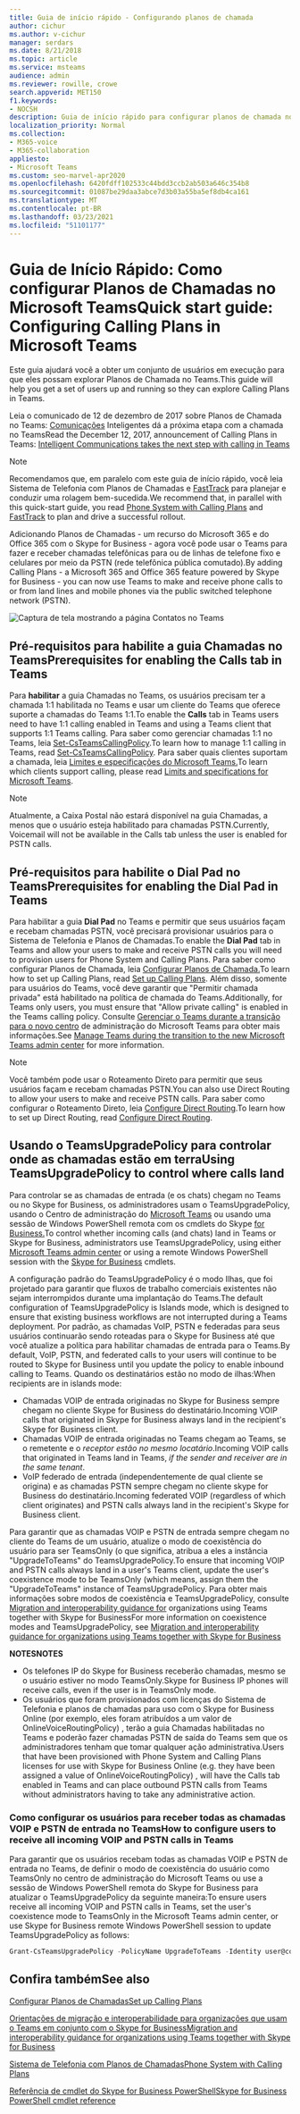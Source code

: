 ```yaml
---
title: Guia de início rápido - Configurando planos de chamada
author: cichur
ms.author: v-cichur
manager: serdars
ms.date: 8/21/2018
ms.topic: article
ms.service: msteams
audience: admin
ms.reviewer: rowille, crowe
search.appverid: MET150
f1.keywords:
- NOCSH
description: Guia de início rápido para configurar planos de chamada no Microsoft Teams para que você possa obter um conjunto de usuários em execução.
localization_priority: Normal
ms.collection:
- M365-voice
- M365-collaboration
appliesto:
- Microsoft Teams
ms.custom: seo-marvel-apr2020
ms.openlocfilehash: 6420fdff102533c44bdd3ccb2ab503a646c354b8
ms.sourcegitcommit: 01087be29daa3abce7d3b03a55ba5ef8db4ca161
ms.translationtype: MT
ms.contentlocale: pt-BR
ms.lasthandoff: 03/23/2021
ms.locfileid: "51101177"
---
```

<a name="quick-start-guide-configuring-calling-plans-in-microsoft-teams"></a><span data-ttu-id="55fef-103">Guia de Início Rápido: Como configurar Planos de Chamadas no Microsoft Teams</span><span class="sxs-lookup"><span data-stu-id="55fef-103">Quick start guide: Configuring Calling Plans in Microsoft Teams</span></span>
==============================================================

<span data-ttu-id="55fef-104">Este guia ajudará você a obter um conjunto de usuários em execução para que eles possam explorar Planos de Chamada no Teams.</span><span class="sxs-lookup"><span data-stu-id="55fef-104">This guide will help you get a set of users up and running so they can explore Calling Plans in Teams.</span></span>

<span data-ttu-id="55fef-105">Leia o comunicado de 12 de dezembro de 2017 sobre Planos de Chamada no Teams: [Comunicações](https://aka.ms/ipyqus) Inteligentes dá a próxima etapa com a chamada no Teams</span><span class="sxs-lookup"><span data-stu-id="55fef-105">Read the December 12, 2017, announcement of Calling Plans in Teams: [Intelligent Communications takes the next step with calling in Teams](https://aka.ms/ipyqus)</span></span>

> [!NOTE]
> <span data-ttu-id="55fef-106">Recomendamos que, em paralelo com este guia [](calling-plan-landing-page.md) de início rápido, você leia Sistema de Telefonia com Planos de Chamadas e [FastTrack](https://aka.ms/cloudvoice) para planejar e conduzir uma rolagem bem-sucedida.</span><span class="sxs-lookup"><span data-stu-id="55fef-106">We recommend that, in parallel with this quick-start guide, you read [Phone System with Calling Plans](calling-plan-landing-page.md) and [FastTrack](https://aka.ms/cloudvoice) to plan and drive a successful rollout.</span></span>

<span data-ttu-id="55fef-107">Adicionando Planos de Chamadas - um recurso do Microsoft 365 e do Office 365 com o Skype for Business - agora você pode usar o Teams para fazer e receber chamadas telefônicas para ou de linhas de telefone fixo e celulares por meio da PSTN (rede telefônica pública comutado).</span><span class="sxs-lookup"><span data-stu-id="55fef-107">By adding Calling Plans - a Microsoft 365 and Office 365 feature powered by Skype for Business - you can now use Teams to make and receive phone calls to or from land lines and mobile phones via the public switched telephone network (PSTN).</span></span>

![Captura de tela mostrando a página Contatos no Teams](media/Calling_in_Teams.png)
## <a name="prerequisites-for-enabling-the-calls-tab-in-teams"></a><span data-ttu-id="55fef-109">Pré-requisitos para habilite a guia **Chamadas** no Teams</span><span class="sxs-lookup"><span data-stu-id="55fef-109">Prerequisites for enabling the **Calls** tab in Teams</span></span>
<span data-ttu-id="55fef-110">Para **habilitar** a guia Chamadas no Teams, os usuários precisam ter a chamada 1:1 habilitada no Teams e usar um cliente do Teams que oferece suporte a chamadas do Teams 1:1.</span><span class="sxs-lookup"><span data-stu-id="55fef-110">To enable the **Calls** tab in Teams users need to have 1:1 calling enabled in Teams and using a Teams client that supports 1:1 Teams calling.</span></span> <span data-ttu-id="55fef-111">Para saber como gerenciar chamadas 1:1 no Teams, leia [Set-CsTeamsCallingPolicy](/powershell/module/skype/set-csteamscallingpolicy?view=skype-ps).</span><span class="sxs-lookup"><span data-stu-id="55fef-111">To learn how to manage 1:1 calling in Teams, read [Set-CsTeamsCallingPolicy](/powershell/module/skype/set-csteamscallingpolicy?view=skype-ps).</span></span> <span data-ttu-id="55fef-112">Para saber quais clientes suportam a chamada, leia [Limites e especificações do Microsoft Teams.](./limits-specifications-teams.md)</span><span class="sxs-lookup"><span data-stu-id="55fef-112">To learn which clients support calling, please read [Limits and specifications for Microsoft Teams](./limits-specifications-teams.md).</span></span>

> [!NOTE]
> <span data-ttu-id="55fef-113">Atualmente, a Caixa Postal não estará disponível na guia Chamadas, a menos que o usuário esteja habilitado para chamadas PSTN.</span><span class="sxs-lookup"><span data-stu-id="55fef-113">Currently, Voicemail will not be available in the Calls tab unless the user is enabled for PSTN calls.</span></span> 

## <a name="prerequisites-for-enabling-the-dial-pad-in-teams"></a><span data-ttu-id="55fef-114">Pré-requisitos para habilite o **Dial Pad** no Teams</span><span class="sxs-lookup"><span data-stu-id="55fef-114">Prerequisites for enabling the **Dial Pad** in Teams</span></span>
<span data-ttu-id="55fef-115">Para habilitar a guia **Dial Pad** no Teams e permitir que seus usuários façam e recebam chamadas PSTN, você precisará provisionar usuários para o Sistema de Telefonia e Planos de Chamadas.</span><span class="sxs-lookup"><span data-stu-id="55fef-115">To enable the **Dial Pad** tab in Teams and allow your users to make and receive PSTN calls you will need to provision users for Phone System and Calling Plans.</span></span> <span data-ttu-id="55fef-116">Para saber como configurar Planos de Chamada, leia [Configurar Planos de Chamada.](./set-up-calling-plans.md)</span><span class="sxs-lookup"><span data-stu-id="55fef-116">To learn how to set up Calling Plans, read [Set up Calling Plans](./set-up-calling-plans.md).</span></span>
<span data-ttu-id="55fef-117">Além disso, somente para usuários do Teams, você deve garantir que "Permitir chamada privada" está habilitado na política de chamada do Teams.</span><span class="sxs-lookup"><span data-stu-id="55fef-117">Additionally, for Teams only users, you must ensure that "Allow private calling" is enabled in the Teams calling policy.</span></span> <span data-ttu-id="55fef-118">Consulte [Gerenciar o Teams durante a transição para o novo centro](./manage-teams-skypeforbusiness-admin-center.md) de administração do Microsoft Teams para obter mais informações.</span><span class="sxs-lookup"><span data-stu-id="55fef-118">See [Manage Teams during the transition to the new Microsoft Teams admin center](./manage-teams-skypeforbusiness-admin-center.md) for more information.</span></span>
> [!NOTE]
> <span data-ttu-id="55fef-119">Você também pode usar o Roteamento Direto para permitir que seus usuários façam e recebam chamadas PSTN.</span><span class="sxs-lookup"><span data-stu-id="55fef-119">You can also use Direct Routing to allow your users to make and receive PSTN calls.</span></span> <span data-ttu-id="55fef-120">Para saber como configurar o Roteamento Direto, leia [Configure Direct Routing](./direct-routing-configure.md).</span><span class="sxs-lookup"><span data-stu-id="55fef-120">To learn how to set up Direct Routing, read [Configure Direct Routing](./direct-routing-configure.md).</span></span>

## <a name="using-teamsupgradepolicy-to-control-where-calls-land"></a><span data-ttu-id="55fef-121">Usando o TeamsUpgradePolicy para controlar onde as chamadas estão em terra</span><span class="sxs-lookup"><span data-stu-id="55fef-121">Using TeamsUpgradePolicy to control where calls land</span></span>
<span data-ttu-id="55fef-122">Para controlar se as chamadas de entrada (e os chats) chegam no Teams ou no Skype for Business, os administradores usam o TeamsUpgradePolicy, usando o Centro de administração do [Microsoft Teams](https://aka.ms/teamsadmincenter) ou usando uma sessão de Windows PowerShell remota com os cmdlets do Skype [for Business.](/powershell/module/skype)</span><span class="sxs-lookup"><span data-stu-id="55fef-122">To control whether incoming calls (and chats) land in Teams or Skype for Business, administrators use TeamsUpgradePolicy, using either [Microsoft Teams admin center](https://aka.ms/teamsadmincenter) or using a remote Windows PowerShell session with the [Skype for Business](/powershell/module/skype) cmdlets.</span></span>


<span data-ttu-id="55fef-123">A configuração padrão do TeamsUpgradePolicy é o modo Ilhas, que foi projetado para garantir que fluxos de trabalho comerciais existentes não sejam interrompidos durante uma implantação do Teams.</span><span class="sxs-lookup"><span data-stu-id="55fef-123">The default configuration of TeamsUpgradePolicy is Islands mode, which is designed to ensure that existing business workflows are not interrupted during a Teams deployment.</span></span> <span data-ttu-id="55fef-124">Por padrão, as chamadas VoIP, PSTN e federadas para seus usuários continuarão sendo roteadas para o Skype for Business até que você atualize a política para habilitar chamadas de entrada para o Teams.</span><span class="sxs-lookup"><span data-stu-id="55fef-124">By default, VoIP, PSTN, and federated calls to your users will continue to be routed to Skype for Business until you update the policy to enable inbound calling to Teams.</span></span>  <span data-ttu-id="55fef-125">Quando os destinatários estão no modo de ilhas:</span><span class="sxs-lookup"><span data-stu-id="55fef-125">When recipients are in islands mode:</span></span>

 - <span data-ttu-id="55fef-126">Chamadas VOIP de entrada originadas no Skype for Business sempre chegam no cliente Skype for Business do destinatário.</span><span class="sxs-lookup"><span data-stu-id="55fef-126">Incoming VOIP calls that originated in Skype for Business always land in the recipient's Skype for Business client.</span></span>
 - <span data-ttu-id="55fef-127">Chamadas VOIP de entrada originadas no Teams chegam ao Teams, se o remetente e o *receptor estão no mesmo locatário*.</span><span class="sxs-lookup"><span data-stu-id="55fef-127">Incoming VOIP calls that originated in Teams land in Teams, *if the sender and receiver are in the same tenant*.</span></span>
 - <span data-ttu-id="55fef-128">VoIP federado de entrada (independentemente de qual cliente se origina) e as chamadas PSTN sempre chegam no cliente skype for Business do destinatário.</span><span class="sxs-lookup"><span data-stu-id="55fef-128">Incoming federated VOIP (regardless of which client originates) and PSTN calls always land in the recipient's Skype for Business client.</span></span>
 
<span data-ttu-id="55fef-129">Para garantir que as chamadas VOIP e PSTN de entrada sempre chegam no cliente do Teams de um usuário, atualize o modo de coexistência do usuário para ser TeamsOnly (o que significa, atribua a eles a instância "UpgradeToTeams" do TeamsUpgradePolicy.</span><span class="sxs-lookup"><span data-stu-id="55fef-129">To ensure that incoming VOIP and PSTN calls always land in a user's Teams client, update the user's coexistence mode to be TeamsOnly (which means, assign them the "UpgradeToTeams" instance of TeamsUpgradePolicy.</span></span>  <span data-ttu-id="55fef-130">Para obter mais informações sobre modos de coexistência e TeamsUpgradePolicy, consulte [Migration and interoperability guidance for](./migration-interop-guidance-for-teams-with-skype.md) organizations using Teams together with Skype for Business</span><span class="sxs-lookup"><span data-stu-id="55fef-130">For more information on coexistence modes and TeamsUpgradePolicy, see [Migration and interoperability guidance for organizations using Teams together with Skype for Business](./migration-interop-guidance-for-teams-with-skype.md)</span></span>

<span data-ttu-id="55fef-131">**NOTES**</span><span class="sxs-lookup"><span data-stu-id="55fef-131">**NOTES**</span></span>
 - <span data-ttu-id="55fef-132">Os telefones IP do Skype for Business receberão chamadas, mesmo se o usuário estiver no modo TeamsOnly.</span><span class="sxs-lookup"><span data-stu-id="55fef-132">Skype for Business IP phones will receive calls, even if the user is in TeamsOnly mode.</span></span>  
 - <span data-ttu-id="55fef-133">Os usuários que foram provisionados com licenças do Sistema de Telefonia e planos de chamadas para uso com o Skype for Business Online (por exemplo, eles foram atribuídos a um valor de OnlineVoiceRoutingPolicy) , terão a guia Chamadas habilitadas no Teams e poderão fazer chamadas PSTN de saída do Teams sem que os administradores tenham que tomar qualquer ação administrativa.</span><span class="sxs-lookup"><span data-stu-id="55fef-133">Users that have been provisioned with Phone System and Calling Plans licenses for use with Skype for Business Online (e.g. they have been assigned a value of OnlineVoiceRoutingPolicy) , will have the Calls tab enabled in Teams and can place outbound PSTN calls from Teams without administrators having to take any administrative action.</span></span>


### <a name="how-to-configure-users-to-receive-all-incoming-voip-and-pstn-calls-in-teams"></a><span data-ttu-id="55fef-134">Como configurar os usuários para receber todas as chamadas VOIP e PSTN de entrada no Teams</span><span class="sxs-lookup"><span data-stu-id="55fef-134">How to configure users to receive all incoming VOIP and PSTN calls in Teams</span></span>
<span data-ttu-id="55fef-135">Para garantir que os usuários recebam todas as chamadas VOIP e PSTN de entrada no Teams, de definir o modo de coexistência do usuário como TeamsOnly no centro de administração do Microsoft Teams ou use a sessão de Windows PowerShell remota do Skype for Business para atualizar o TeamsUpgradePolicy da seguinte maneira:</span><span class="sxs-lookup"><span data-stu-id="55fef-135">To ensure users receive all incoming VOIP and PSTN calls in Teams, set the user's coexistence mode to TeamsOnly in the Microsoft Teams admin center, or use Skype for Business remote Windows PowerShell session to update TeamsUpgradePolicy as follows:</span></span>

```powershell
Grant-CsTeamsUpgradePolicy -PolicyName UpgradeToTeams -Identity user@contoso.com
```

## <a name="see-also"></a><span data-ttu-id="55fef-136">Confira também</span><span class="sxs-lookup"><span data-stu-id="55fef-136">See also</span></span>
[<span data-ttu-id="55fef-137">Configurar Planos de Chamadas</span><span class="sxs-lookup"><span data-stu-id="55fef-137">Set up Calling Plans</span></span>](/SkypeForBusiness/what-are-calling-plans-in-office-365/set-up-calling-plans)

[<span data-ttu-id="55fef-138">Orientações de migração e interoperabilidade para organizações que usam o Teams em conjunto com o Skype for Business</span><span class="sxs-lookup"><span data-stu-id="55fef-138">Migration and interoperability guidance for organizations using Teams together with Skype for Business</span></span>](./migration-interop-guidance-for-teams-with-skype.md)

[<span data-ttu-id="55fef-139">Sistema de Telefonia com Planos de Chamadas</span><span class="sxs-lookup"><span data-stu-id="55fef-139">Phone System with Calling Plans</span></span>](calling-plan-landing-page.md)

[<span data-ttu-id="55fef-140">Referência de cmdlet do Skype for Business PowerShell</span><span class="sxs-lookup"><span data-stu-id="55fef-140">Skype for Business PowerShell cmdlet reference</span></span>](/powershell/module/skype)